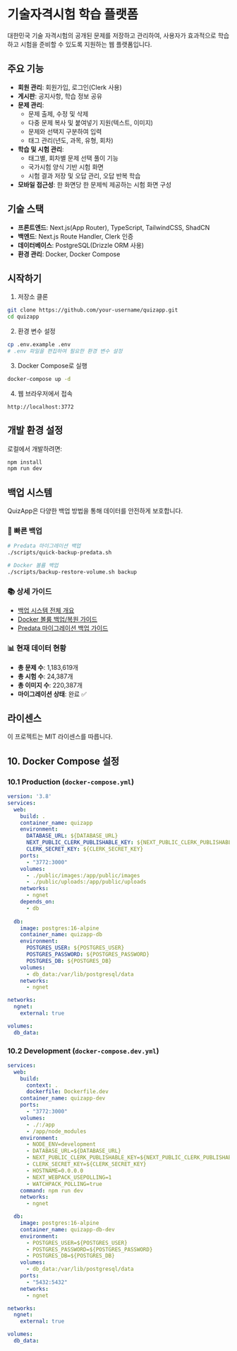 # 기술자격시험 학습 플랫폼

대한민국 기술 자격시험의 공개된 문제를 저장하고 관리하여, 사용자가 효과적으로 학습하고 시험을 준비할 수 있도록 지원하는 웹 플랫폼입니다.

## 주요 기능

- **회원 관리**: 회원가입, 로그인(Clerk 사용)
- **게시판**: 공지사항, 학습 정보 공유
- **문제 관리**: 
  - 문제 출제, 수정 및 삭제
  - 다중 문제 복사 및 붙여넣기 지원(텍스트, 이미지)
  - 문제와 선택지 구분하여 입력
  - 태그 관리(년도, 과목, 유형, 회차)
- **학습 및 시험 관리**:
  - 태그별, 회차별 문제 선택 풀이 기능
  - 국가시험 양식 기반 시험 화면
  - 시험 결과 저장 및 오답 관리, 오답 반복 학습
- **모바일 접근성**: 한 화면당 한 문제씩 제공하는 시험 화면 구성

## 기술 스택

- **프론트엔드**: Next.js(App Router), TypeScript, TailwindCSS, ShadCN
- **백엔드**: Next.js Route Handler, Clerk 인증
- **데이터베이스**: PostgreSQL(Drizzle ORM 사용)
- **환경 관리**: Docker, Docker Compose

## 시작하기

1. 저장소 클론
```bash
git clone https://github.com/your-username/quizapp.git
cd quizapp
```

2. 환경 변수 설정
```bash
cp .env.example .env
# .env 파일을 편집하여 필요한 환경 변수 설정
```

3. Docker Compose로 실행
```bash
docker-compose up -d
```

4. 웹 브라우저에서 접속
```
http://localhost:3772
```

## 개발 환경 설정

로컬에서 개발하려면:

```bash
npm install
npm run dev
```

## 백업 시스템

QuizApp은 다양한 백업 방법을 통해 데이터를 안전하게 보호합니다.

### 🚀 빠른 백업
```bash
# Predata 마이그레이션 백업
./scripts/quick-backup-predata.sh

# Docker 볼륨 백업
./scripts/backup-restore-volume.sh backup
```

### 📚 상세 가이드
- [백업 시스템 전체 개요](./docs/BACKUP_SYSTEM_OVERVIEW.md)
- [Docker 볼륨 백업/복원 가이드](./docs/DOCKER_VOLUME_BACKUP_RESTORE.md)
- [Predata 마이그레이션 백업 가이드](./docs/PREDATA_MIGRATION_BACKUP.md)

### 📊 현재 데이터 현황
- **총 문제 수**: 1,183,619개
- **총 시험 수**: 24,387개
- **총 이미지 수**: 220,387개
- **마이그레이션 상태**: 완료 ✅

## 라이센스

이 프로젝트는 MIT 라이센스를 따릅니다. 

## 10. Docker Compose 설정

### 10.1 Production (`docker-compose.yml`)
```yaml
version: '3.8'
services:
  web:
    build: .
    container_name: quizapp
    environment:
      DATABASE_URL: ${DATABASE_URL}
      NEXT_PUBLIC_CLERK_PUBLISHABLE_KEY: ${NEXT_PUBLIC_CLERK_PUBLISHABLE_KEY}
      CLERK_SECRET_KEY: ${CLERK_SECRET_KEY}
    ports:
      - "3772:3000"
    volumes:
      - ./public/images:/app/public/images
      - ./public/uploads:/app/public/uploads
    networks:
      - ngnet
    depends_on:
      - db
      
  db:
    image: postgres:16-alpine
    container_name: quizapp-db
    environment:
      POSTGRES_USER: ${POSTGRES_USER}
      POSTGRES_PASSWORD: ${POSTGRES_PASSWORD}
      POSTGRES_DB: ${POSTGRES_DB}
    volumes:
      - db_data:/var/lib/postgresql/data
    networks:
      - ngnet

networks:
  ngnet:
    external: true

volumes:
  db_data:
```

### 10.2 Development (`docker-compose.dev.yml`)
```yaml
services:
  web:
    build: 
      context: .
      dockerfile: Dockerfile.dev
    container_name: quizapp-dev
    ports:
      - "3772:3000"
    volumes:
      - ./:/app
      - /app/node_modules
    environment:
      - NODE_ENV=development
      - DATABASE_URL=${DATABASE_URL}
      - NEXT_PUBLIC_CLERK_PUBLISHABLE_KEY=${NEXT_PUBLIC_CLERK_PUBLISHABLE_KEY}
      - CLERK_SECRET_KEY=${CLERK_SECRET_KEY}
      - HOSTNAME=0.0.0.0
      - NEXT_WEBPACK_USEPOLLING=1
      - WATCHPACK_POLLING=true
    command: npm run dev
    networks:
      - ngnet

  db:
    image: postgres:16-alpine
    container_name: quizapp-db-dev
    environment:
      - POSTGRES_USER=${POSTGRES_USER}
      - POSTGRES_PASSWORD=${POSTGRES_PASSWORD}
      - POSTGRES_DB=${POSTGRES_DB}
    volumes:
      - db_data:/var/lib/postgresql/data
    ports:
      - "5432:5432"
    networks:
      - ngnet

networks:
  ngnet:
    external: true

volumes:
  db_data:
``` 